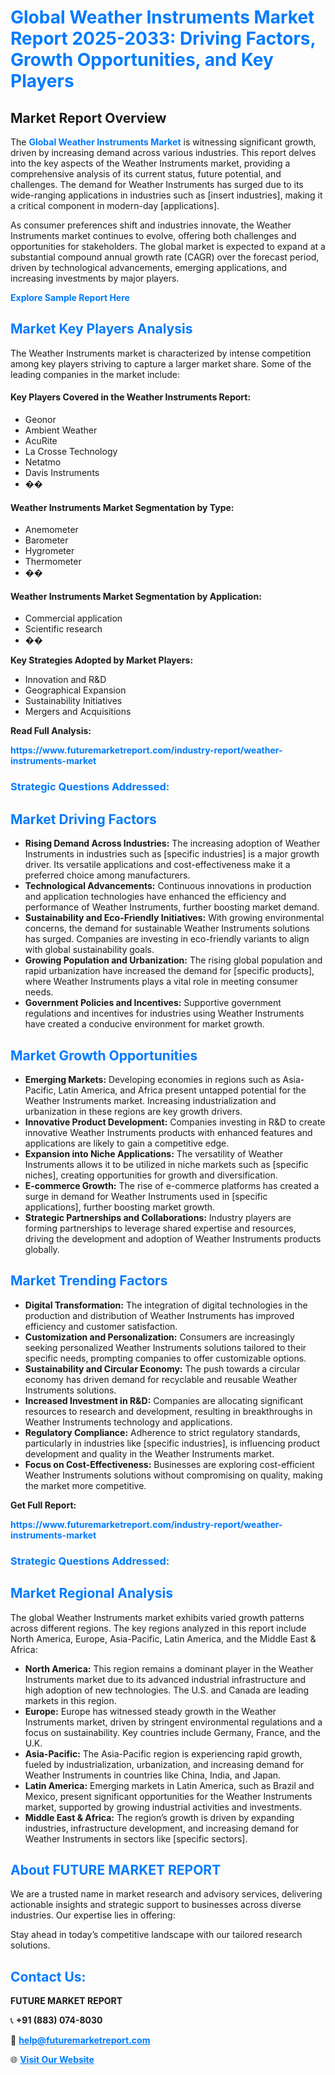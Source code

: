<h1 style="color: #007BFF;">Global Weather Instruments Market Report 2025-2033: Driving Factors, Growth Opportunities, and Key Players</h1>

<section id="overview">
<h2>Market Report Overview</h2>
<p>The <a href="https://www.futuremarketreport.com/industry-report/weather-instruments-market" style="color: #007BFF; text-decoration: none;"><strong>Global Weather Instruments Market</strong></a> is witnessing significant growth, driven by increasing demand across various industries. This report delves into the key aspects of the Weather Instruments market, providing a comprehensive analysis of its current status, future potential, and challenges. The demand for Weather Instruments has surged due to its wide-ranging applications in industries such as [insert industries], making it a critical component in modern-day [applications].</p>
<p>As consumer preferences shift and industries innovate, the Weather Instruments market continues to evolve, offering both challenges and opportunities for stakeholders. The global market is expected to expand at a substantial compound annual growth rate (CAGR) over the forecast period, driven by technological advancements, emerging applications, and increasing investments by major players.</p>
</section>

<section id="overview">
<p><a href="https://www.futuremarketreport.com/request-sample/reportId=118539" style="color: #007BFF; text-decoration: none;"><strong>Explore Sample Report Here</strong></a></p>
</section>

<section id="key-players">
<h2 style="color: #007BFF;">Market Key Players Analysis</h2>
<p>The Weather Instruments market is characterized by intense competition among key players striving to capture a larger market share. Some of the leading companies in the market include:</p>
<h4>Key Players Covered in the Weather Instruments Report:</h4>
<ul><li>Geonor</li><li>Ambient Weather</li><li>AcuRite</li><li>La Crosse Technology</li><li>Netatmo</li><li>Davis Instruments</li><li>��</li></ul>
<h4>Weather Instruments Market Segmentation by Type:</h4>
<ul><li>Anemometer</li><li>Barometer</li><li>Hygrometer</li><li>Thermometer</li><li>��</li></ul>

<h4>Weather Instruments Market Segmentation by Application:</h4>
<ul><li>Commercial application</li><li>Scientific research</li><li>��</li></ul>
<p><strong>Key Strategies Adopted by Market Players:</strong></p>
<ul>
<li>Innovation and R&D</li>
<li>Geographical Expansion</li>
<li>Sustainability Initiatives</li>
<li>Mergers and Acquisitions</li>
</ul>
</section>

<section>
<p><strong>Read Full Analysis: </strong></p><a href="https://www.futuremarketreport.com/industry-report/weather-instruments-market" style="color: #007BFF; text-decoration: none;"><strong>https://www.futuremarketreport.com/industry-report/weather-instruments-market</strong></a>
<h3 style="color: #007BFF;">Strategic Questions Addressed:</h3>
</section>

<section id="driving-factors">
<h2 style="color: #007BFF;">Market Driving Factors</h2>
<ul>
<li><strong>Rising Demand Across Industries:</strong> The increasing adoption of Weather Instruments in industries such as [specific industries] is a major growth driver. Its versatile applications and cost-effectiveness make it a preferred choice among manufacturers.</li>
<li><strong>Technological Advancements:</strong> Continuous innovations in production and application technologies have enhanced the efficiency and performance of Weather Instruments, further boosting market demand.</li>
<li><strong>Sustainability and Eco-Friendly Initiatives:</strong> With growing environmental concerns, the demand for sustainable Weather Instruments solutions has surged. Companies are investing in eco-friendly variants to align with global sustainability goals.</li>
<li><strong>Growing Population and Urbanization:</strong> The rising global population and rapid urbanization have increased the demand for [specific products], where Weather Instruments plays a vital role in meeting consumer needs.</li>
<li><strong>Government Policies and Incentives:</strong> Supportive government regulations and incentives for industries using Weather Instruments have created a conducive environment for market growth.</li>
</ul>
</section>

<section id="growth-opportunities">
<h2 style="color: #007BFF;">Market Growth Opportunities</h2>
<ul>
<li><strong>Emerging Markets:</strong> Developing economies in regions such as Asia-Pacific, Latin America, and Africa present untapped potential for the Weather Instruments market. Increasing industrialization and urbanization in these regions are key growth drivers.</li>
<li><strong>Innovative Product Development:</strong> Companies investing in R&D to create innovative Weather Instruments products with enhanced features and applications are likely to gain a competitive edge.</li>
<li><strong>Expansion into Niche Applications:</strong> The versatility of Weather Instruments allows it to be utilized in niche markets such as [specific niches], creating opportunities for growth and diversification.</li>
<li><strong>E-commerce Growth:</strong> The rise of e-commerce platforms has created a surge in demand for Weather Instruments used in [specific applications], further boosting market growth.</li>
<li><strong>Strategic Partnerships and Collaborations:</strong> Industry players are forming partnerships to leverage shared expertise and resources, driving the development and adoption of Weather Instruments products globally.</li>
</ul>
</section>

<section id="trending-factors">
<h2 style="color: #007BFF;">Market Trending Factors</h2>
<ul>
<li><strong>Digital Transformation:</strong> The integration of digital technologies in the production and distribution of Weather Instruments has improved efficiency and customer satisfaction.</li>
<li><strong>Customization and Personalization:</strong> Consumers are increasingly seeking personalized Weather Instruments solutions tailored to their specific needs, prompting companies to offer customizable options.</li>
<li><strong>Sustainability and Circular Economy:</strong> The push towards a circular economy has driven demand for recyclable and reusable Weather Instruments solutions.</li>
<li><strong>Increased Investment in R&D:</strong> Companies are allocating significant resources to research and development, resulting in breakthroughs in Weather Instruments technology and applications.</li>
<li><strong>Regulatory Compliance:</strong> Adherence to strict regulatory standards, particularly in industries like [specific industries], is influencing product development and quality in the Weather Instruments market.</li>
<li><strong>Focus on Cost-Effectiveness:</strong> Businesses are exploring cost-efficient Weather Instruments solutions without compromising on quality, making the market more competitive.</li>
</ul>
</section>

<section>
<p><strong>Get Full Report: </strong></p><a href="https://www.futuremarketreport.com/industry-report/weather-instruments-market" style="color: #007BFF; text-decoration: none;"><strong>https://www.futuremarketreport.com/industry-report/weather-instruments-market</strong></a>
<h3 style="color: #007BFF;">Strategic Questions Addressed:</h3>
</section>


<section id="regional-analysis">
<h2 style="color: #007BFF;">Market Regional Analysis</h2>
<p>The global Weather Instruments market exhibits varied growth patterns across different regions. The key regions analyzed in this report include North America, Europe, Asia-Pacific, Latin America, and the Middle East & Africa:</p>
<ul>
<li><strong>North America:</strong> This region remains a dominant player in the Weather Instruments market due to its advanced industrial infrastructure and high adoption of new technologies. The U.S. and Canada are leading markets in this region.</li>
<li><strong>Europe:</strong> Europe has witnessed steady growth in the Weather Instruments market, driven by stringent environmental regulations and a focus on sustainability. Key countries include Germany, France, and the U.K.</li>
<li><strong>Asia-Pacific:</strong> The Asia-Pacific region is experiencing rapid growth, fueled by industrialization, urbanization, and increasing demand for Weather Instruments in countries like China, India, and Japan.</li>
<li><strong>Latin America:</strong> Emerging markets in Latin America, such as Brazil and Mexico, present significant opportunities for the Weather Instruments market, supported by growing industrial activities and investments.</li>
<li><strong>Middle East & Africa:</strong> The region’s growth is driven by expanding industries, infrastructure development, and increasing demand for Weather Instruments in sectors like [specific sectors].</li>
</ul>
</section>

<footer>
<h2 style="color: #007BFF;">About FUTURE MARKET REPORT</h2>
<p>We are a trusted name in market research and advisory services, delivering actionable insights and strategic support to businesses across diverse industries. Our expertise lies in offering:</p>

<p>Stay ahead in today’s competitive landscape with our tailored research solutions.</p>

<h2 style="color: #007BFF;">Contact Us:</h2>
<p><strong>FUTURE MARKET REPORT</strong></p>
<p>📞 <strong>+91 (883) 074-8030</strong></p>
<p>📧 <strong><a href="mailto:help@futuremarketreport.com" style="color: #007BFF;">help@futuremarketreport.com</a></strong></p>
<p>🌐 <strong><a href="https://www.futuremarketreport.com/" style="color: #007BFF;">Visit Our Website</a></strong></p>
</footer>